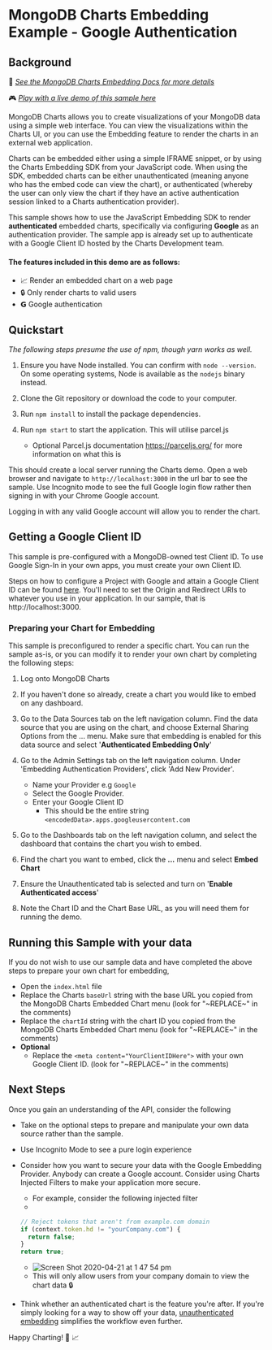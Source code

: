# MongoDB Charts Embedding Example - Google Authentication

## Background

📄 _[See the MongoDB Charts Embedding Docs for more details](https://docs.mongodb.com/charts/saas/embedding-charts/)_

🎮 _[Play with a live demo of this sample here](https://codesandbox.io/s/github/mongodb-js/charts-embed-sdk/tree/master/examples/charts/authenticated-google)_

MongoDB Charts allows you to create visualizations of your MongoDB data using a simple web interface. You can view the visualizations within the Charts UI, or you can use the Embedding feature to render the charts in an external web application.

Charts can be embedded either using a simple IFRAME snippet, or by using the Charts Embedding SDK from your JavaScript code. When using the SDK, embedded charts can be either unauthenticated (meaning anyone who has the embed code can view the chart), or authenticated (whereby the user can only view the chart if they have an active authentication session linked to a Charts authentication provider).

This sample shows how to use the JavaScript Embedding SDK to render **authenticated** embedded charts, specifically via configuring **Google** as an authentication provider. The sample app is already set up to authenticate with a Google Client ID hosted by the Charts Development team.

#### The features included in this demo are as follows:

- 📈 Render an embedded chart on a web page
- 🔒 Only render charts to valid users
- 𝗚 Google authentication

## Quickstart

_The following steps presume the use of npm, though yarn works as well._

1. Ensure you have Node installed. You can confirm with `node --version`. On some operating systems, Node is available as the `nodejs` binary instead.

2. Clone the Git repository or download the code to your computer.

3. Run `npm install` to install the package dependencies.

4. Run `npm start` to start the application. This will utilise parcel.js
   - Optional Parcel.js documentation https://parceljs.org/ for more information on what this is

This should create a local server running the Charts demo. Open a web browser and navigate to `http://localhost:3000` in the url bar to see the sample. Use Incognito mode to see the full Google login flow rather then signing in with your Chrome Google account.

Logging in with any valid Google account will allow you to render the chart.

## Getting a Google Client ID

This sample is pre-configured with a MongoDB-owned test Client ID. To use Google Sign-In in your own apps, you must create your own Client ID.

Steps on how to configure a Project with Google and attain a Google Client ID can be found [here](https://developers.google.com/identity/sign-in/web/sign-in). You'll need to set the Origin and Redirect URIs to whatever you use in your application. In our sample, that is http://localhost:3000.

### Preparing your Chart for Embedding

This sample is preconfigured to render a specific chart. You can run the sample as-is, or you can modify it to render your own chart by completing the following steps:

1. Log onto MongoDB Charts

2. If you haven't done so already, create a chart you would like to embed on any dashboard.

3. Go to the Data Sources tab on the left navigation column. Find the data source that you are using on the chart, and choose External Sharing Options from the ... menu. Make sure that embedding is enabled for this data source and select '**Authenticated Embedding Only**'

4. Go to the Admin Settings tab on the left navigation column. Under 'Embedding Authentication Providers', click 'Add New Provider'.

   - Name your Provider e.g `Google`
   - Select the Google Provider.
   - Enter your Google Client ID
     - This should be the entire string `<encodedData>.apps.googleusercontent.com`

5. Go to the Dashboards tab on the left navigation column, and select the dashboard that contains the chart you wish to embed.

6. Find the chart you want to embed, click the **...** menu and select **Embed Chart**

7. Ensure the Unauthenticated tab is selected and turn on '**Enable Authenticated access**'

8. Note the Chart ID and the Chart Base URL, as you will need them for running the demo.

## Running this Sample with your data

If you do not wish to use our sample data and have completed the above steps to prepare your own chart for embedding,

- Open the `index.html` file
- Replace the Charts `baseUrl` string with the base URL you copied from the MongoDB Charts Embedded Chart menu (look for "\~REPLACE\~" in the comments)
- Replace the `chartId` string with the chart ID you copied from the MongoDB Charts Embedded Chart menu (look for "\~REPLACE\~" in the comments)
- **Optional**
  - Replace the `<meta content="YourClientIDHere">` with your own Google Client ID. (look for "\~REPLACE\~" in the comments)

## Next Steps

Once you gain an understanding of the API, consider the following

- Take on the optional steps to prepare and manipulate your own data source rather than the sample.
- Use Incognito Mode to see a pure login experience
- Consider how you want to secure your data with the Google Embedding Provider. Anybody can create a Google account. Consider using Charts Injected Filters to make your application more secure.

  - For example, consider the following injected filter
  -

  ```javascript
  // Reject tokens that aren't from example.com domain
  if (context.token.hd != "yourCompany.com") {
    return false;
  }
  return true;
  ```

  - ![Screen Shot 2020-04-21 at 1 47 54 pm](https://user-images.githubusercontent.com/19422770/79823279-b9b35880-83d6-11ea-8370-774bcde80252.png)
  - This will only allow users from your company domain to view the chart data 🔒

- Think whether an authenticated chart is the feature you're after. If you're simply looking for a way to show off your data, [unauthenticated embedding](https://github.com/mongodb-js/charts-embed-sdk/tree/master/examples/charts/unauthenticated) simplifies the workflow even further.

Happy Charting! 🚀 📈

